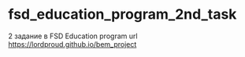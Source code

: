 # fsd_education_program_2nd_task
2 задание в FSD Education program
url https://lordproud.github.io/bem_project
